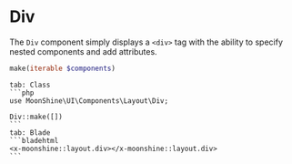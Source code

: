 # Div

The `Div` component simply displays a `<div>` tag with the ability to specify nested components and add attributes.

```php
make(iterable $components)
```

~~~tabs
tab: Class
```php
use MoonShine\UI\Components\Layout\Div;

Div::make([])
```
tab: Blade
```bladehtml
<x-moonshine::layout.div></x-moonshine::layout.div>
```
~~~
